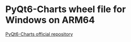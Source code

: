 # PyQt6-Charts wheel file for Windows on ARM64

[PyQt6-Charts official repository](https://www.riverbankcomputing.com/software/pyqtchart/download)